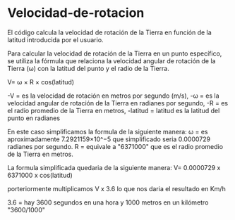 # Velocidad-de-rotacion
El código calcula la velocidad de rotación de la Tierra en función de la latitud introducida por el usuario.

Para calcular la velocidad de rotación de la Tierra en un punto específico, se utiliza la fórmula que relaciona 
la velocidad angular de rotación de la Tierra (ω) con la latitud del punto y el radio de la Tierra.

V= ω × R × cos(latitud)

-V = es la velocidad de rotación en metros por segundo (m/s),
-ω = es la velocidad angular de rotación de la Tierra en radianes por segundo,
-R = es el radio promedio de la Tierra en metros,
-latitud = latitud es la latitud del punto en radianes

 En este caso simplificamos la formula de la siguiente manera:
 ω = es aproximadamente 7.2921159×10^−5 que simplificado seria 0.0000729 radianes por segundo.
 R = equivale a "6371000" que es el radio promedio de la Tierra en metros.

La formula simplificada quedaria de la siguiente manera:
V= 0.0000729 x 6371000 x cos(latitud)
  
porteriormente multiplicamos V x 3.6 lo que nos daria el resultado en Km/h

3.6 = hay 3600 segundos en una hora y 1000 metros en un kilómetro "3600/1000"
